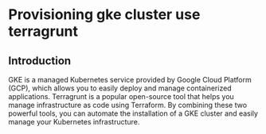 # Provisioning gke cluster use terragrunt

## Introduction

GKE is a managed Kubernetes service provided by Google Cloud Platform (GCP), which allows you to easily deploy and manage containerized applications. Terragrunt is a popular open-source tool that helps you manage infrastructure as code using Terraform. By combining these two powerful tools, you can automate the installation of a GKE cluster and easily manage your Kubernetes infrastructure.

